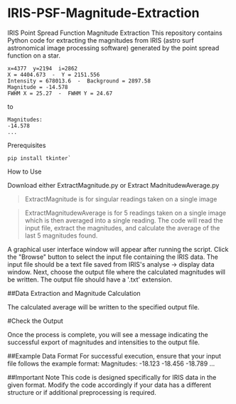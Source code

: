 # IRIS-PSF-Magnitude-Extraction

IRIS Point Spread Function Magnitude Extraction
This repository contains Python code for extracting the magnitudes from IRIS (astro surf astronomical image processing software) generated by the point spread function on a star.
```
x=4377  y=2194  i=2862 
X = 4404.673  -  Y = 2151.556
Intensity = 678013.6  -  Background = 2897.58
Magnitude = -14.578
FWHM X = 25.27  -  FWHM Y = 24.67
```
to
```
Magnitudes:
-14.578
...
```

Prerequisites
```
pip install tkinter`
```
How to Use

Download either ExtractMagnitude.py or Extract MadnitudewAverage.py
> ExtractMagnitude is for singular readings taken on a single image 

> ExtractMagnitudewAverage is for 5 readings taken on a single image which is then averaged into a single reading. The code will read the input file, extract the magnitudes, and calculate the average of the last 5 magnitudes found.

A graphical user interface window will appear after running the script.
Click the "Browse" button to select the input file containing the IRIS data. The input file should be a text file saved from IRIS's analyse -> display data window.
Next, choose the output file where the calculated magnitudes will be written. The output file should have a '.txt' extension.

##Data Extraction and Magnitude Calculation

The calculated average will be written to the specified output file.

#Check the Output

Once the process is complete, you will see a message indicating the successful export of magnitudes and intensities to the output file.

##Example Data Format
For successful execution, ensure that your input file follows the example format:
Magnitudes:
-18.123
-18.456
-18.789
...

##Important Note
This code is designed specifically for IRIS data in the given format. Modify the code accordingly if your data has a different structure or if additional preprocessing is required.
